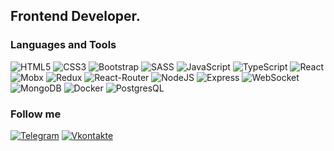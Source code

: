 ## Frontend Developer.

### Languages and Tools

![HTML5](https://img.shields.io/badge/HTML5-090909?style=for-the-badge&logo=html5)
![CSS3](https://img.shields.io/badge/CSS3-090909?style=for-the-badge&logo=css3)
![Bootstrap](https://img.shields.io/badge/Bootstrap-090909?style=for-the-badge&logo=bootstrap)
![SASS](https://img.shields.io/badge/SASS-090909?style=for-the-badge&logo=sass)
![JavaScript](https://img.shields.io/badge/JavaScript-090909?style=for-the-badge&logo=javascript)
![TypeScript](https://img.shields.io/badge/TypeScript-090909?style=for-the-badge&logo=typescript)
![React](https://img.shields.io/badge/React-090909?style=for-the-badge&logo=react)
![Mobx](https://img.shields.io/badge/Mobx-090909?style=for-the-badge&logo=mobx)
![Redux](https://img.shields.io/badge/Redux-090909?style=for-the-badge&logo=redux)
![React-Router](https://img.shields.io/badge/-React%20Router-090909?style=for-the-badge&logo=react-router)
![NodeJS](https://img.shields.io/badge/Node.js-090909?style=for-the-badge&logo=nodedotjs)
![Express](https://img.shields.io/badge/Express-090909?style=for-the-badge&logo=express)
![WebSocket](https://img.shields.io/badge/WebSocket-090909?style=for-the-badge&logo=websocket)
![MongoDB](https://img.shields.io/badge/MongoDB-090909?style=for-the-badge&logo=mongodb)
![Docker](https://img.shields.io/badge/Docker-090909?style=for-the-badge&logo=docker)
![PostgresQL](https://img.shields.io/badge/Postgres-090909?style=for-the-badge&logo=postgresql)


### Follow me

[![Telegram](https://img.shields.io/badge/Telegram-090909?style=for-the-badge&logo=telegram)](https://t.me/foxxxman)
[![Vkontakte](https://img.shields.io/badge/Vkontakte-090909?style=for-the-badge&logo=VK)](https://vk.com/foxxman)
